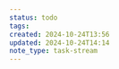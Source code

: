 ```yaml
---
status: todo
tags: 
created: 2024-10-24T13:56
updated: 2024-10-24T14:14
note_type: task-stream
---
```

 